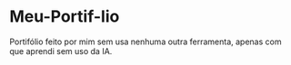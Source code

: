 # Meu-Portif-lio
Portifólio feito por mim sem usa nenhuma outra ferramenta, apenas com que aprendi sem uso da IA.
